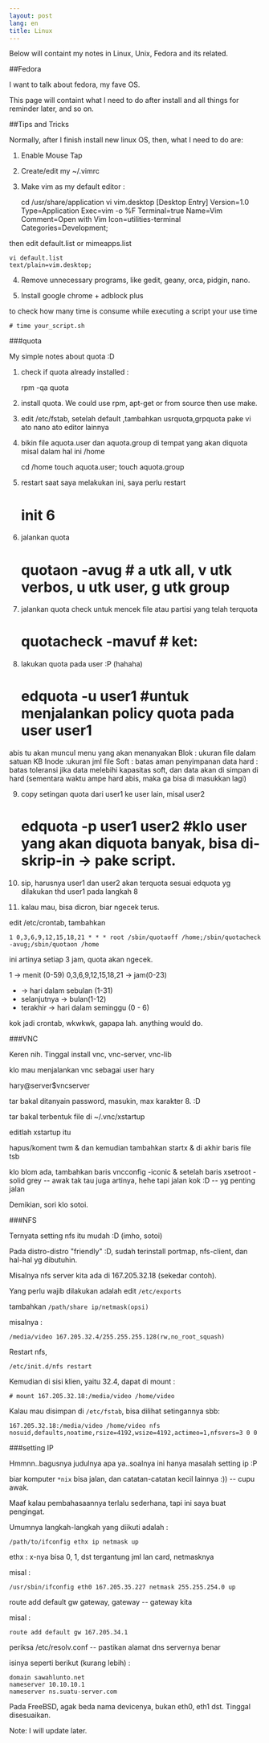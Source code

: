 ```yaml
---
layout: post
lang: en
title: Linux
---
```


Below will containt my notes in Linux, Unix, Fedora and its related.

<!-- more -->

##Fedora

I want to talk about fedora, my fave OS.

This page will containt what I need to do after install and all things for reminder later, and so on.

##Tips and Tricks

Normally, after I finish install new linux OS, then, what I need to do are:

1. Enable Mouse Tap
2. Create/edit my ~/.vimrc
3. Make vim as my default editor :
 
    cd /usr/share/application
    vi vim.desktop
    [Desktop Entry]
    Version=1.0
    Type=Application
    Exec=vim -o %F
    Terminal=true
    Name=Vim
    Comment=Open with Vim
    Icon=utilities-terminal
    Categories=Development;

then edit default.list or mimeapps.list

    vi default.list
    text/plain=vim.desktop;

4. Remove unnecessary programs, like gedit, geany, orca, pidgin, nano.

5. Install google chrome + adblock plus



to check how many time is consume while executing a script your use time

    # time your_script.sh



###quota

My simple notes about quota :D

1. check if quota already installed :

    rpm -qa quota

2. install quota. We could use rpm, apt-get or from source then use make.

3. edit /etc/fstab, setelah default ,tambahkan usrquota,grpquota
pake vi ato nano ato editor lainnya

4. bikin file aquota.user dan aquota.group di tempat yang akan diquota misal dalam hal ini /home

    cd /home
    touch aquota.user; touch aquota.group

5. restart
saat saya melakukan ini, saya perlu restart
    # init 6

6. jalankan quota

    # quotaon -avug # a utk all, v utk verbos, u utk user, g utk group

7. jalankan quota check untuk mencek file atau partisi yang telah terquota

    # quotacheck -mavuf # ket:

8. lakukan quota pada user :P (hahaha)

    # edquota -u user1 #untuk menjalankan policy quota pada user user1

abis tu akan muncul menu yang akan menanyakan
Blok : ukuran file dalam satuan KB
Inode :ukuran jml file
Soft : batas aman penyimpanan data
hard : batas toleransi jika data melebihi kapasitas soft, dan data akan di simpan di hard (sementara waktu ampe hard abis, maka ga bisa di masukkan lagi)

9. copy setingan quota dari user1 ke user lain, misal user2

    # edquota -p user1 user2 #klo user yang akan diquota banyak, bisa di-skrip-in -> pake script.

10. sip, harusnya user1 dan user2 akan terquota sesuai edquota yg dilakukan thd user1 pada langkah 8

11. kalau mau, bisa dicron, biar ngecek terus.

edit /etc/crontab, tambahkan

    1 0,3,6,9,12,15,18,21 * * * root /sbin/quotaoff /home;/sbin/quotacheck -avug;/sbin/quotaon /home

ini artinya setiap 3 jam, quota akan ngecek.

   1 -> menit (0-59)
   0,3,6,9,12,15,18,21 -> jam(0-23)
   * -> hari dalam sebulan (1-31)
   * selanjutnya -> bulan(1-12)
   * terakhir -> hari dalam seminggu (0 - 6)

kok jadi crontab, wkwkwk, gapapa lah.  anything would do.

###VNC

Keren nih. Tinggal install vnc, vnc-server, vnc-lib

klo mau menjalankan vnc sebagai user hary

hary@server$vncserver

tar bakal ditanyain password, masukin, max karakter 8. :D

tar bakal terbentuk file di ~/.vnc/xstartup

editlah xstartup itu

hapus/koment twm & dan kemudian tambahkan startx & di akhir baris file tsb

klo blom ada, tambahkan baris vncconfig -iconic & setelah baris xsetroot -solid grey -- awak tak tau juga artinya, hehe tapi jalan kok :D -- yg penting jalan

Demikian, sori klo sotoi.

###NFS

Ternyata setting nfs itu mudah :D (imho, sotoi)

Pada distro-distro "friendly" :D, sudah terinstall portmap, nfs-client, dan hal-hal yg dibutuhin.

Misalnya nfs server kita ada di 167.205.32.18 (sekedar contoh).

Yang perlu wajib dilakukan adalah edit `/etc/exports`

tambahkan `/path/share ip/netmask(opsi)`

misalnya :

    /media/video 167.205.32.4/255.255.255.128(rw,no_root_squash)

Restart nfs, 

    /etc/init.d/nfs restart

Kemudian di sisi klien, yaitu 32.4, dapat di mount :

    # mount 167.205.32.18:/media/video /home/video

Kalau mau disimpan di `/etc/fstab`, bisa dilihat setingannya sbb:

    167.205.32.18:/media/video /home/video nfs nosuid,defaults,noatime,rsize=4192,wsize=4192,actimeo=1,nfsvers=3 0 0

###setting IP

Hmmnn..bagusnya judulnya apa ya..soalnya ini hanya masalah setting ip :P

biar komputer `*nix` bisa jalan, dan catatan-catatan kecil lainnya :)) -- cupu awak.

Maaf kalau pembahasaannya terlalu sederhana, tapi ini saya buat pengingat.

Umumnya langkah-langkah yang diikuti adalah :

    /path/to/ifconfig ethx ip netmask up

ethx : x-nya bisa 0, 1, dst tergantung jml lan card, netmasknya

misal : 

    /usr/sbin/ifconfig eth0 167.205.35.227 netmask 255.255.254.0 up

route add default gw gateway, gateway -- gateway kita

misal : 

    route add default gw 167.205.34.1


periksa /etc/resolv.conf -- pastikan alamat dns servernya benar

isinya seperti berikut (kurang lebih) :

    domain sawahlunto.net
    nameserver 10.10.10.1
    nameserver ns.suatu-server.com


Pada FreeBSD, agak beda nama devicenya, bukan eth0, eth1 dst. Tinggal disesuaikan.



Note: I will update later.


